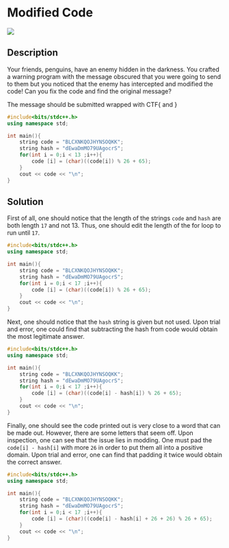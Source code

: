 # Modified Code
![](https://img.shields.io/badge/category-reversing-blue)

## Description
Your friends, penguins, have an enemy hidden in the darkness. You crafted a warning program with the message obscured that you were going to send to them but you noticed that the enemy has intercepted and modified the code! Can you fix the code and find the original message?

The message should be submitted wrapped with CTF{ and }

```cpp
#include<bits/stdc++.h>
using namespace std;

int main(){
	string code = "BLCXNKQOJHYNSOQKK";
	string hash = "dEwaDmMO79UAgocrS";
	for(int i = 0;i < 13 ;i++){
		code [i] = (char)((code[i]) % 26 + 65);
	}
	cout << code << "\n";
}
```
## Solution

First of all, one should notice that the length of the strings `code` and `hash` are both length `17` and not 13. Thus, one should edit the length of the for loop to run until `17`.

```cpp
#include<bits/stdc++.h>
using namespace std;

int main(){
	string code = "BLCXNKQOJHYNSOQKK";
	string hash = "dEwaDmMO79UAgocrS";
	for(int i = 0;i < 17 ;i++){
		code [i] = (char)((code[i]) % 26 + 65);
	}
	cout << code << "\n";
}
```

Next, one should notice that the `hash` string is given but not used. Upon trial and error, one could find that subtracting the hash from code would obtain the most legitimate answer.

```cpp
#include<bits/stdc++.h>
using namespace std;

int main(){
	string code = "BLCXNKQOJHYNSOQKK";
	string hash = "dEwaDmMO79UAgocrS";
	for(int i = 0;i < 17 ;i++){
		code [i] = (char)((code[i] - hash[i]) % 26 + 65);
	}
	cout << code << "\n";
}
```

Finally, one should see the code printed out is very close to a word that can be made out. However, there are some letters that seem off. Upon inspection, one can see that the issue lies in modding. One must pad the `code[i] - hash[i]` with more `26` in order to put them all into a positive domain. Upon trial and error, one can find that padding it twice would obtain the correct answer. 

```cpp
#include<bits/stdc++.h>
using namespace std;

int main(){
	string code = "BLCXNKQOJHYNSOQKK";
	string hash = "dEwaDmMO79UAgocrS";
	for(int i = 0;i < 17 ;i++){
		code [i] = (char)((code[i] - hash[i] + 26 + 26) % 26 + 65);
	}
	cout << code << "\n";
}
```
